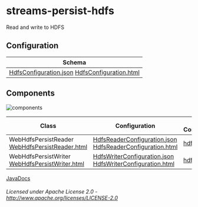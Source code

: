 streams-persist-hdfs
=====================

Read and write to HDFS

## Configuration

| Schema |
|--------|
| [HdfsConfiguration.json](org/apache/streams/s3/HdfsConfiguration.json "HdfsConfiguration.json") [HdfsConfiguration.html](apidocs/org/apache/streams/s3/HdfsConfiguration.html "javadoc") |

## Components

![components](components.dot.svg "Components")

| Class | Configuration | Example Configuration(s) |
|-------|---------------|--------------------------|
| WebHdfsPersistReader [WebHdfsPersistReader.html](apidocs/org/apache/streams/hdfs/WebHdfsPersistReader.html "javadoc") | [HdfsReaderConfiguration.json](org/apache/streams/hdfs/HdfsReaderConfiguration.json "HdfsReaderConfiguration.json") [HdfsReaderConfiguration.html](apidocs/org/apache/streams/hdfs/HdfsReaderConfiguration.html "javadoc") | [hdfs-read.conf](hdfs-read.conf "hdfs-read.conf") |
| WebHdfsPersistWriter [WebHdfsPersistWriter.html](apidocs/org/apache/streams/hdfs/WebHdfsPersistWriter "javadoc") | [HdfsWriterConfiguration.json](org/apache/streams/hdfs/HdfsWriterConfiguration.json "HdfsWriterConfiguration.json") [HdfsWriterConfiguration.html](apidocs/org/apache/streams/hdfs/HdfsWriterConfiguration.html "javadoc") | [hdfs-write.conf](hdfs-write.conf "hdfs-write.conf") |
    
[JavaDocs](apidocs/index.html "JavaDocs")

###### Licensed under Apache License 2.0 - http://www.apache.org/licenses/LICENSE-2.0
